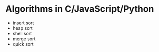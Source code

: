 # Algorithms in C/JavaScript/Python

- insert sort
- heap sort
- shell sort
- merge sort
- quick sort
